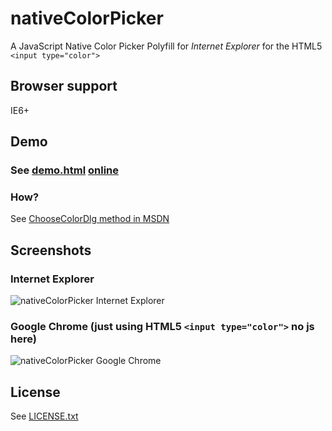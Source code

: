 # nativeColorPicker
A JavaScript Native Color Picker Polyfill for *Internet Explorer* for the HTML5 `<input type="color">`

## Browser support
IE6+

## Demo
### See [demo.html](https://github.com/dciccale/nativeColorPicker/blob/master/demo.html) [online](http://dciccale.github.com/nativeColorPicker)

### How?
See <a href="http://msdn.microsoft.com/en-us/library/ie/ms536349(v=vs.85).aspx">ChooseColorDlg method in MSDN</a>

## Screenshots

### Internet Explorer
![nativeColorPicker Internet Explorer](http://dciccale.github.com/nativeColorPicker/nativeColorPicker_ie.jpg)

### Google Chrome (just using HTML5 `<input type="color">` no js here)
![nativeColorPicker Google Chrome](http://dciccale.github.com/nativeColorPicker/nativeColorPicker_chrome.jpg)

## License
See [LICENSE.txt](https://raw.github.com/dciccale/nativeColorPicker/master/LICENSE.txt)